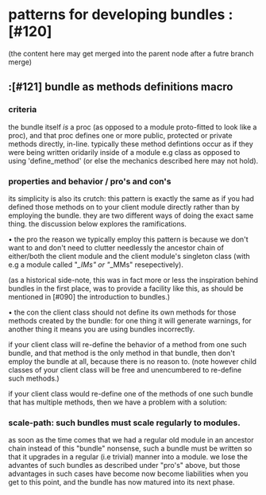 # patterns for developing bundles :[#120]

(the content here may get merged into the parent node after a futre branch merge)


## :[#121] bundle as methods definitions macro


### criteria

the bundle itself *is* a proc (as opposed to a module proto-fitted to look
like a proc), and that proc defines one or more public, protected or private
methods directly, in-line. typically these method defintions occur as if they
were being written oridarily inside of a module e.g class as opposed to using
'define_method' (or else the mechanics described here may not hold).


### properties and behavior / pro's and con's

its simplicity is also its crutch: this pattern is exactly the same as if
you had defined those methods on to your client module directly rather than
by employing the bundle. they are two different ways of doing the exact
same thing. the discussion below explores the ramifications.

• the pro
the reason we typically employ this pattern is because we don't want to
and don't need to clutter needlessly the ancestor chain of either/both the
client module and the client module's singleton class (with e.g a module
called "*_IMs" or "*_MMs" resepectively).

(as a historical side-note, this was in fact more or less the inspiration
behind bundles in the first place, was to provide a facility like this,
as should be mentioned in [#090] the introduction to bundles.)


• the con
the client class should not define its own methods for those methods created
by the bundle: for one thing it will generate warnings, for another thing it
means you are using bundles incorrectly.

if your client class will re-define the behavior of a method from one such
bundle, and that method is the only method in that bundle, then don't employ
the bundle at all, because there is no reason to. (note however child classes
of your client class will be free and unencumbered to re-define such methods.)

if your client class would re-define one of the methods of one such bundle
that has multiple methods, then we have a problem with a solution:


### scale-path: such bundles must scale regularly to modules.

as soon as the time comes that we had a regular old module in an ancestor
chain instead of this "bundle" nonsense, such a bundle must be written so
that it upgrades in a regular (i.e trivial) manner into a module. we lose
the advantes of such bundles as described under "pro's" above, but those
advantages in such cases have become now become liabilities when you get
to this point, and the bundle has now matured into its next phase.
